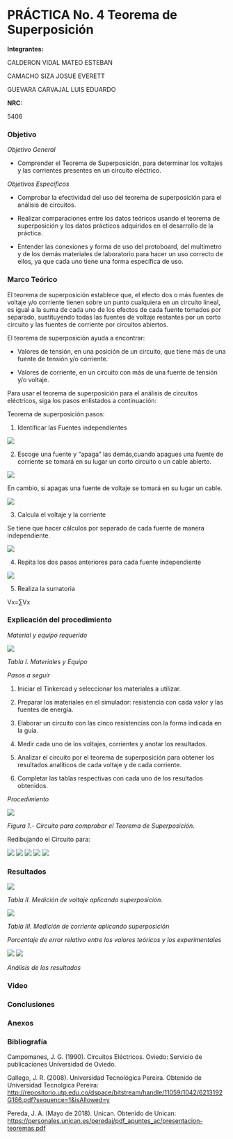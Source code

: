 
# PRÁCTICA No. 4 Teorema de Superposición

**Integrantes:**

CALDERON VIDAL MATEO ESTEBAN

CAMACHO SIZA JOSUE EVERETT

GUEVARA CARVAJAL LUIS EDUARDO

**NRC:**

5406

### Objetivo

*Objetivo General*

- Comprender el Teorema de Superposición, para determinar los voltajes y las corrientes presentes en un circuito eléctrico.

*Objetivos Especificos*

- Comprobar la efectividad del uso del teorema de superposición para el análisis de circuitos.

- Realizar comparaciones entre los datos teóricos usando el teorema de superposición y los datos prácticos adquiridos en el desarrollo de la práctica.

- Entender las conexiones y forma de uso del protoboard, del multímetro y de los   demás materiales de laboratorio para hacer un uso correcto de ellos, ya que cada uno tiene una forma específica de uso.

### Marco Teórico

El teorema de superposición establece que, el efecto dos o más fuentes de voltaje y/o corriente tienen sobre un punto cualquiera en un circuito lineal, es igual a la suma de cada uno de los efectos de cada fuente tomados por separado, sustituyendo todas las fuentes de voltaje restantes por un corto circuito y las fuentes de corriente por circuitos abiertos.

El teorema de superposición ayuda a encontrar:

- Valores de tensión, en una posición de un circuito, que tiene más de una fuente de tensión y/o corriente.

- Valores de corriente, en un circuito con más de una fuente de tensión y/o voltaje.

Para usar el teorema de superposición para el análisis de circuitos eléctricos, siga los pasos enlistados a continuación:

Teorema de superposición pasos:

1. Identificar las Fuentes independientes

<img src="Imagenes/circuito1.jpg">

2. Escoge una fuente y “apaga” las demás,cuando apagues una fuente de corriente se tomará en su lugar un corto circuito o un cable abierto.

<img src="Imagenes/circuito2.jpg">

En cambio, si apagas una fuente de voltaje se tomará en su lugar un cable.

<img src="Imagenes/circuito3.jpg">

3. Calcula el voltaje y la corriente

Se tiene que hacer cálculos por separado de cada fuente de manera independiente.

<img src="Imagenes/circuitoa.jpg">

4. Repita los dos pasos anteriores para cada fuente independiente

<img src="Imagenes/circuitob.jpg">

5. Realiza la sumatoria

Vx=∑Vx

### Explicación del procedimiento

*Material y equipo requerido*

<img src="Imagenes/tabla1.jpg">

*Tabla I. Materiales y Equipo*

*Pasos a seguir*

1. Iniciar el Tinkercad y seleccionar los materiales a utilizar.

2. Preparar los materiales en el simulador: resistencia con cada valor y las fuentes de energía.

3. Elaborar un circuito con las cinco resistencias con la forma indicada en la guía.

4. Medir cada uno de los voltajes, corrientes y anotar los resultados.

5. Analizar el circuito por el teorema de superposición para obtener los resultados analíticos de cada voltaje y de cada corriente.
 
6. Completar las tablas respectivas con cada uno de los resultados obtenidos.

*Procedimiento*

<img src="Imagenes/fig1a.jpg">

*Figura 1.- Circuito para comprobar el Teorema de Superposición.*

Redibujando el Circuito para:

<img src="Imagenes/circuitoA.jpeg">

<img src="Imagenes/circuitoA2.jpeg">

<img src="Imagenes/circuitoB.jpeg">

<img src="Imagenes/circuitoB2.jpeg">

<img src="Imagenes/circuitoB3.jpeg">

### Resultados

<img src="Imagenes/tabla2.jpg">

*Tabla II. Medición de voltaje aplicando superposición.*

<img src="Imagenes/tabla3.jpg">

*Tabla III. Medición de corriente aplicando superposición*

*Porcentaje de error relativo entre los valores teóricos y los experimentales*

<img src="Imagenes/error1.jpg">

<img src="Imagenes/error2.jpg">

*Análisis de los resultados*

### Video

### Conclusiones

### Anexos

### Bibliografía

Campomanes, J. G. (1990). Circuitos Eléctricos. Oviedo: Servicio de publicaciones Universidad de Oviedo.

Gallego, J. R. (2008). Universidad Tecnológica Pereira. Obtenido de Universidad Tecnolgica Pereira: http://repositorio.utp.edu.co/dspace/bitstream/handle/11059/1042/6213192G166.pdf?sequence=1&isAllowed=y

Pereda, J. A. (Mayo de 2018). Unican. Obtenido de Unican: https://personales.unican.es/peredaj/pdf_apuntes_ac/presentacion-teoremas.pdf
